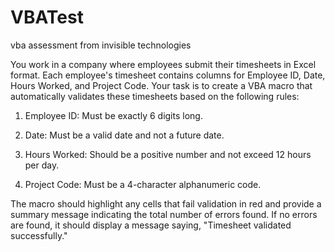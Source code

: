 # VBATest
vba assessment from invisible technologies

You work in a company where employees submit their timesheets in Excel format. Each employee's timesheet contains columns for Employee ID, Date, Hours Worked, and Project Code. Your task is to create a VBA macro that automatically validates these timesheets based on the following rules:



1. Employee ID: Must be exactly 6 digits long.

2. Date: Must be a valid date and not a future date.

3. Hours Worked: Should be a positive number and not exceed 12 hours per day.

4. Project Code: Must be a 4-character alphanumeric code.



The macro should highlight any cells that fail validation in red and provide a summary message indicating the total number of errors found. If no errors are found, it should display a message saying, "Timesheet validated successfully."
